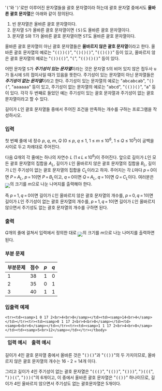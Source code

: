 '<samp>(</samp>'와 '<samp>)</samp>'로만 이루어진 문자열들을 괄호 문자열이라 하는데 괄호 문자열 중에서도 <b>올바른 괄호 문자열</b>은 아래와 같이 정의된다.

1. 빈 문자열은 올바른 괄호 문자열이다.
2. 문자열 <samp>S</samp>가 올바른 괄호 문자열이면 <samp>(S)</samp>도 올바른 괄호 문자열이다.
3. 문자열 <samp>S</samp>와 <samp>T</samp>가 올바른 괄호 문자열이면 <samp>ST</samp>도 올바른 괄호 문자열이다.

올바른 괄호 문자열이 아닌 괄호 문자열들은 <b>올바르지 않은 괄호 문자열</b>이라고 한다. 올바른 괄호 문자열의 예로는 "<samp>(())()</samp>", "<samp>()()()</samp>", "<samp>(()())</samp>” 등이 있고, 올바르지 않은 괄호 문자열의 예로는 "<samp>())(()</samp>", "<samp>(</samp>", "<samp>(()()()</samp>" 등이 있다.

어떤 문자열 <samp>S</samp>가 ***주기성이 있는 문자열***이라는 것은 문자열 <samp>S</samp>의 비어 있지 않은 접두사 <samp>u</samp>가 동시에 <samp>S</samp>의 접미사일 때가 있음을 뜻한다. 주기성이 있는 문자열이 아닌 문자열들은 ***주기성이 없는 문자열***이라고 한다. 주기성이 있는 문자열의 예로는 "<samp>abcabcab</samp>", "<samp>()(</samp>", "<samp>aaaaaa</samp>" 등이 있고, 주기성이 없는 문자열의 예로는 "<samp>abcd</samp>", "<samp>(())()</samp>", "<samp>a</samp>" 등이 있다. 각각 두 번째로 들었던 예는 주기성이 있는 괄호 문자열과 주기성이 없는 괄호 문자열이라고 할 수 있다.

길이가 <span class="tex-span"><i>L</i></span>인 괄호 문자열들 중에서 주어진 조건을 만족하는 개수를 구하는 프로그램을 작성하시오.

### 입력

첫 번째 줄에 네 정수 <span class="tex-span"><i>p</i></span>, <span class="tex-span"><i>q</i></span>, <span class="tex-span"><i>m</i></span>, <span class="tex-span"><i>Q</i></span> (<span class="tex-span">0 &le; <i>p</i>, <i>q</i> &le; 1</span>, <span class="tex-span">1 &le; <i>m</i> &le; 10<sup class="upper-index">6</sup></span>, <span class="tex-span">1 &le; <i>Q</i> &le; 10<sup class="upper-index">5</sup></span>)이 공백을 사이로 두고 차례대로 주어진다.

다음 <span class="tex-span"><i>Q</i></span>개의 각 줄에는 하나의 자연수 <span class="tex-span"><i>L</i></span> (<span class="tex-span">1&thinsp;&le;&thinsp;<i>L</i>&thinsp;&le;&thinsp;10<sup class="upper-index">6</sup></span>)이 주어진다. 앞으로 길이가 <span class="tex-span"><i>L</i></span>인 모든 괄호 문자열의 집합을 <span class="tex-span"><i>A</i><sub class="lower-index"><i>L</i></sub></span>, 길이가 <span class="tex-span"><i>L</i></span>인 올바르지 않은 괄호 문자열의 집합을 <span class="tex-span"><i>B</i><sub class="lower-index"><i>L</i></sub></span>, 길이가 <span class="tex-span"><i>L</i></span>인 주기성이 없는 괄호 문자열의 집합을 <span class="tex-span"><i>C</i><sub class="lower-index"><i>L</i></sub></span>이라고 하자. 주어지는 각 <span class="tex-span"><i>L</i></span>마다 <span class="tex-span"><i>p</i>&thinsp;=&thinsp;0</span>이면 <span class="tex-span"><i>P</i>&thinsp;=&thinsp;<i>A</i><sub class="lower-index"><i>L</i></sub></span>, <span class="tex-span"><i>p</i>&thinsp;=&thinsp;1</span>이면 <span class="tex-span"><i>P</i>&thinsp;=&thinsp;<i>B</i><sub class="lower-index"><i>L</i></sub></span>이고, <span class="tex-span"><i>q</i>&thinsp;=&thinsp;0</span>이면 <span class="tex-span"><i>Q</i>&thinsp;=&thinsp;<i>A</i><sub class="lower-index"><i>L</i></sub></span>, <span class="tex-span"><i>q</i>&thinsp;=&thinsp;1</span>이면 <span class="tex-span"><i>Q</i>&thinsp;=&thinsp;<i>C</i><sub class="lower-index"><i>L</i></sub></span>이다. 여러분은 <img align="middle" class="tex-formula" src="https://s3.ap-northeast-2.amazonaws.com/oj.uz/old/kriii3_K/428c5c1261c7f5dbbe64b15636538d56e4c59174.png"/>의 크기를 <span class="tex-span"><i>m</i></span>으로 나눈 나머지를 출력해야 한다.

즉 <span class="tex-span"><i>p</i>&thinsp;=&thinsp;1,&thinsp;<i>q</i>&thinsp;=&thinsp;0</span>이면 길이가 <span class="tex-span"><i>L</i></span>인 올바르지 않은 괄호 문자열의 개수를, <span class="tex-span"><i>p</i>&thinsp;=&thinsp;0,&thinsp;<i>q</i>&thinsp;=&thinsp;1</span>이면 길이가 <span class="tex-span"><i>L</i></span>인 주기성이 없는 괄호 문자열의 개수를, <span class="tex-span"><i>p</i>&thinsp;=&thinsp;1,&thinsp;<i>q</i>&thinsp;=&thinsp;1</span>이면 길이가 <span class="tex-span"><i>L</i></span>인 올바르지 않으면서 주기성도 없는 괄호 문자열의 개수를 구하면 된다.

### 출력

<span class="tex-span"><i>Q</i></span>개의 줄에 걸쳐서 입력에서 정의한 대로 <img align="middle" class="tex-formula" src="https://s3.ap-northeast-2.amazonaws.com/oj.uz/old/kriii3_K/428c5c1261c7f5dbbe64b15636538d56e4c59174.png"/>의 크기를 <span class="tex-span"><i>m</i></span>으로 나눈 나머지를 출력하면 된다.

### 부분 문제

<div class="row">
<div class="col-sm-8 col-md-8 col-lg-6">
<div class='table-responsive'>
<table class='table table-bordered'>
<thead>
 <tr>
  <th class="col-sm-3 col-md-3 col-lg-3">부분문제</th>
  <th class="col-sm-3 col-md-3 col-lg-3">점수</th>
  <th class="col-sm-3 col-md-3 col-lg-3"><span class="tex-span"><i>p</i></span></th>       
  <th class="col-sm-3 col-md-3 col-lg-3"><span class="tex-span"><i>q</i></span></th>
 </tr>
</thead>
<tbody>
 <tr>
  <td>1</td>
  <td>38</td>
  <td>1</td>
  <td>0</td>
 </tr>
 <tr>
  <td>2</td>
  <td>35</td>
  <td>0</td>
  <td>1</td>
 </tr>
 <tr>
  <td>3</td>
  <td>40</td>
  <td>1</td>
  <td>1</td>
 </tr>
</tbody>
</table>
</div>
</div>
</div>

### 입출력 예제

<table class="table table-condensed table-bordered " id="examples_table">
	<thead>
		<tr>
			<th class="col-lg-6 col-md-6 col-sm-6">입력 예시</th>
			<th class="col-lg-6 col-md-6 col-sm-6">출력 예시</th>
		</tr>
	</thead>
	<tbody>
	
	<tr><td><samp>1 0 17 2<br>4<br>8</samp></td><td><samp>14<br>4</samp></td></tr><tr><td><samp>0 1 17 2<br>4<br>8</samp></td><td><samp>6<br>6</samp></td></tr><tr><td><samp>1 1 17 2<br>4<br>8</samp></td><td><samp>5<br>12</samp></td></tr></tbody>
</table>

길이가 4인 괄호 문자열 중에서 올바른 것은 "<samp>()()</samp>"과 "<samp>(())</samp>"의 두 가지이므로, 올바르지 않은 괄호 문자열의 개수는 16 - 2 = 14개 이다.

그리고 길이가 4인 주기성이 없는 괄호 문자열은 "<samp>((()</samp>", "<samp>(())</samp>", "<samp>()))</samp>", "<samp>)(((</samp>", "<samp>))((</samp>", "<samp>)))(</samp>"의 6개이고, 이 중에서 올바른 괄호 문자열은 "<samp>(())</samp>" 하나이므로, 길이가 4인 올바르지 않으면서 주기성도 없는 괄호문자열은 5개이다.